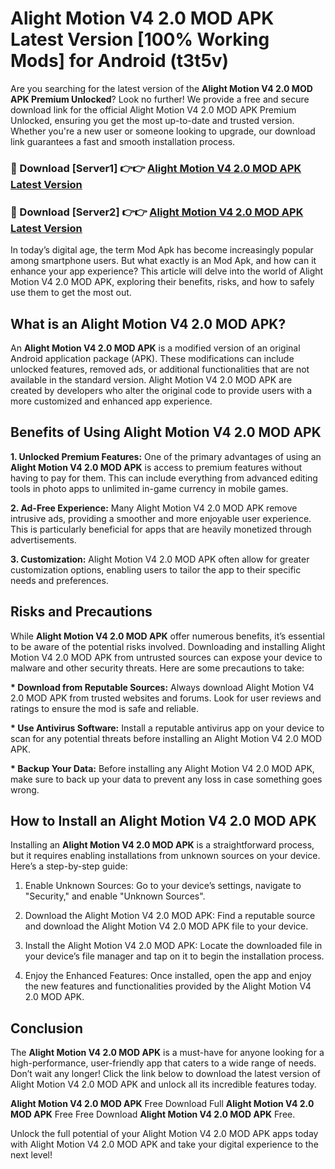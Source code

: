 # Alight Motion V4 2.0 MOD APK Latest Version [100% Working Mods] for Android (t3t5v)

Are you searching for the latest version of the <strong>Alight Motion V4 2.0 MOD APK Premium Unlocked</strong>? Look no further! We provide a free and secure download link for the official Alight Motion V4 2.0 MOD APK Premium Unlocked, ensuring you get the most up-to-date and trusted version. Whether you're a new user or someone looking to upgrade, our download link guarantees a fast and smooth installation process.


<h3>🔴 Download [Server1] 👉👉 <a href="https://getmodsapk.pages.dev?q=Alight+Motion+V4+2.0+MOD+APK&ref=4R3">Alight Motion V4 2.0 MOD APK Latest Version</a></h3>

<h3>🔴 Download [Server2] 👉👉 <a href="https://getmodsapk.pages.dev?q=Alight+Motion+V4+2.0+MOD+APK&ref=4R3">Alight Motion V4 2.0 MOD APK Latest Version</a></h3>


In today’s digital age, the term Mod Apk has become increasingly popular among smartphone users. But what exactly is an Mod Apk, and how can it enhance your app experience? This article will delve into the world of Alight Motion V4 2.0 MOD APK, exploring their benefits, risks, and how to safely use them to get the most out.


<h2>What is an Alight Motion V4 2.0 MOD APK?</h2>

An <strong>Alight Motion V4 2.0 MOD APK</strong> is a modified version of an original Android application package (APK). These modifications can include unlocked features, removed ads, or additional functionalities that are not available in the standard version. Alight Motion V4 2.0 MOD APK are created by developers who alter the original code to provide users with a more customized and enhanced app experience.


<h2>Benefits of Using Alight Motion V4 2.0 MOD APK</h2>

<strong> 1. Unlocked Premium Features:</strong> One of the primary advantages of using an <strong>Alight Motion V4 2.0 MOD APK</strong> is access to premium features without having to pay for them. This can include everything from advanced editing tools in photo apps to unlimited in-game currency in mobile games.

<strong> 2. Ad-Free Experience:</strong> Many Alight Motion V4 2.0 MOD APK remove intrusive ads, providing a smoother and more enjoyable user experience. This is particularly beneficial for apps that are heavily monetized through advertisements.

<strong> 3. Customization:</strong> Alight Motion V4 2.0 MOD APK often allow for greater customization options, enabling users to tailor the app to their specific needs and preferences.


<h2>Risks and Precautions</h2>

While <strong>Alight Motion V4 2.0 MOD APK</strong> offer numerous benefits, it’s essential to be aware of the potential risks involved. Downloading and installing Alight Motion V4 2.0 MOD APK from untrusted sources can expose your device to malware and other security threats. Here are some precautions to take:

<strong> * Download from Reputable Sources:</strong> Always download Alight Motion V4 2.0 MOD APK from trusted websites and forums. Look for user reviews and ratings to ensure the mod is safe and reliable.

<strong> * Use Antivirus Software:</strong> Install a reputable antivirus app on your device to scan for any potential threats before installing an Alight Motion V4 2.0 MOD APK.

<strong> * Backup Your Data:</strong> Before installing any Alight Motion V4 2.0 MOD APK, make sure to back up your data to prevent any loss in case something goes wrong.


<h2>How to Install an Alight Motion V4 2.0 MOD APK</h2>

Installing an <strong>Alight Motion V4 2.0 MOD APK</strong> is a straightforward process, but it requires enabling installations from unknown sources on your device. Here’s a step-by-step guide:

 1. Enable Unknown Sources: Go to your device’s settings, navigate to "Security," and enable "Unknown Sources".

 2. Download the Alight Motion V4 2.0 MOD APK: Find a reputable source and download the Alight Motion V4 2.0 MOD APK file to your device.

 3. Install the Alight Motion V4 2.0 MOD APK: Locate the downloaded file in your device’s file manager and tap on it to begin the installation process.

 4. Enjoy the Enhanced Features: Once installed, open the app and enjoy the new features and functionalities provided by the Alight Motion V4 2.0 MOD APK.


<h2><strong>Conclusion</strong></h2>

The <strong>Alight Motion V4 2.0 MOD APK</strong> is a must-have for anyone looking for a high-performance, user-friendly app that caters to a wide range of needs. Don’t wait any longer! Click the link below to download the latest version of Alight Motion V4 2.0 MOD APK and unlock all its incredible features today.

<strong>Alight Motion V4 2.0 MOD APK</strong> Free Download Full <strong>Alight Motion V4 2.0 MOD APK</strong> Free Free Download <strong>Alight Motion V4 2.0 MOD APK</strong> Free.

Unlock the full potential of your Alight Motion V4 2.0 MOD APK apps today with Alight Motion V4 2.0 MOD APK and take your digital experience to the next level!